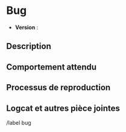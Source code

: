 Bug
===

- **Version** :

Description
-----------


Comportement attendu
--------------------


Processus de reproduction
-------------------------


Logcat et autres pièce jointes
------------------------------



/label bug

